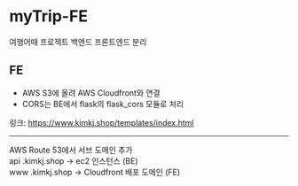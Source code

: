 # myTrip-FE
여행어때 프로젝트 백엔드 프론트엔드 분리

## FE
- AWS S3에 올려 AWS Cloudfront와 연결
- CORS는 BE에서 flask의 flask_cors 모듈로 처리

링크: https://www.kimkj.shop/templates/index.html

<hr>

AWS Route 53에서 서브 도메인 추가 <br>
api .kimkj.shop -> ec2 인스턴스 (BE) <br>
www .kimkj.shop -> Cloudfront 배포 도메인 (FE)
